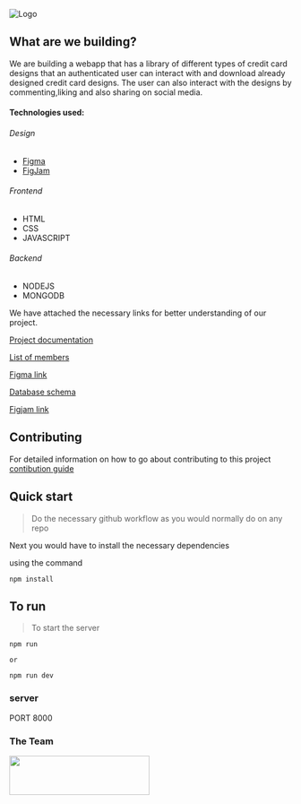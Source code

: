 

![Logo](https://user-images.githubusercontent.com/64624808/183252953-2a88be9a-10a8-4864-876c-8d839fea3480.png)

## What are we building?

We are building a webapp that has a library of different types of credit card designs that an authenticated user can interact with and download already designed credit card designs. The user can also interact with the designs by commenting,liking and also sharing on social media.

#### Technologies used:

###### Design

- [Figma](https://www.figma.com/file/vu6DUnnrYcmQk0pceFn0x4/CC-Gen?node-id=7%3A3)
- [FigJam](<(https://www.figma.com/file/vu6DUnnrYcmQk0pceFn0x4/CC-Gen?node-id=7%3A3)>)

###### Frontend

- HTML
- CSS
- JAVASCRIPT

###### Backend

- NODEJS
- MONGODB

We have attached the necessary links for better understanding of our project.

[Project documentation](https://docs.google.com/document/d/1nSPZrMSkazsjBJe5UKSdXXIiXWSh-FHYP9ACT4WdLcg/edit?usp=sharing)

[List of members](https://docs.google.com/spreadsheets/d/13-wTsqPr9UyZD96kKnywliCcZduENpLvDsflj7ooleg/edit?usp=sharing)

[Figma link](https://www.figma.com/file/vu6DUnnrYcmQk0pceFn0x4/CC-Gen?node-id=7%3A3)

[Database schema](https://github.com/zuri-training/CC-Generator-Team127/blob/Backend-Dev/README.md)

[Figjam link](<https://www.figma.com/file/tXPnmUReyZ8hiuBU2IjBam/USER-RESEARCH-2-TASK-(Copy)?node-id=15%3A202>)

## Contributing

For detailed information on how to go about contributing to this project <br/>
[contibution guide](https://github.com/zuri-training/CC-Generator-Team127/blob/main/contributing.md)

## Quick start

> Do the necessary github workflow as you would normally do on any repo

Next you would have to install the necessary dependencies

using the command

```code
npm install
```

## To run

> To start the server

```code
npm run

or

npm run dev
```

### server

PORT 8000

### The Team

<a href="https://github.com/zuri-training/CC-Generator-Team127/graphs/contributors">
  <img src="https://contrib.rocks/image?repo=zuri-training/CC-Generator-Team127" height="70" width="250"/>
</a>
